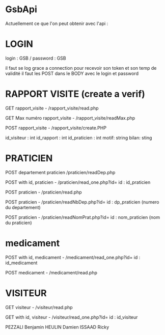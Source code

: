 # GsbApi
Actuellement ce que l'on peut obtenir avec l'api :

# LOGIN
login : GSB / password : GSB 

il faut se log grace a connection pour recevoir son token et son temp de validité
il faut les POST dans le BODY avec le login et password

# RAPPORT VISITE (create a verif)
GET rapport_visite - /rapport_visite/read.php

GET Max numéro rapport_visite - /rapport_visite/readMax.php

POST rapport_visite - /rapport_visite/create.PHP

id_visiteur : int id_rapport : int id_praticien : int motif: string bilan: sting

# PRATICIEN
POST departement praticien /praticien/readDep.php

POST with id, praticien - /praticien/read_one.php?id= 
id : id_praticien

POST praticien - /praticien/read.php

POST praticien - /praticien/readNbDep.php?id= 
id : dp_praticien (numero du departement)

POST praticien - /praticien/readNomPrat.php?id= 
id : nom_praticien (nom du praticien)

# medicament
POST with id, medicament - /medicament/read_one.php?id= 
id : id_medicament

POST medicament - /medicament/read.php

# VISITEUR
GET visiteur - /visiteur/read.php

GET with id, visiteur - /visiteur/read_one.php?id= 
id : id_visiteur



PEZZALI Benjamin HEULIN Damien ISSAAD Ricky
